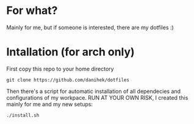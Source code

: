 # For what?
Mainly for me, but if someone is interested, there are my dotfiles :)

# Intallation (for arch only)

First copy this repo to your home directory

``` git clone https://github.com/danihek/dotfiles ```

Then there's a script for automatic installation of all dependecies and configurations of my workpace. RUN AT YOUR OWN RISK, I created this mainly for me and my new setups:

``` ./install.sh ```
